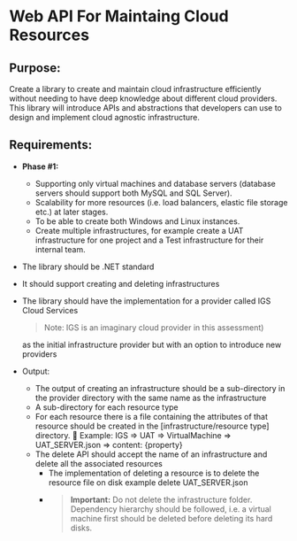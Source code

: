 # Web API For Maintaing Cloud Resources
## Purpose:
Create a library to create and maintain cloud infrastructure efficiently without needing to have deep knowledge about different cloud providers. This library will introduce APIs and abstractions that developers can use to design and implement cloud agnostic infrastructure.
## Requirements:
* **Phase #1:**
    * Supporting only virtual machines and database servers (database servers should support both MySQL and SQL Server).
    * Scalability for more resources (i.e. load balancers, elastic file storage etc.) at later stages.
    * To be able to create both Windows and Linux instances.
    * Create multiple infrastructures, for example create a UAT infrastructure for one project and a Test infrastructure for their internal team.
* The library should be .NET standard
* It should support creating and deleting infrastructures
* The library should have the implementation for a provider called IGS Cloud Services 
  > Note: IGS is an imaginary cloud provider in this assessment) 
  
  as the initial infrastructure provider but with an option to introduce new providers
* Output:
    * The output of creating an infrastructure should be a sub-directory in the provider directory with the same name as the infrastructure
    * A sub-directory for each resource type
    * For each resource there is a file containing the attributes of that resource should be created in the [infrastructure/resource type] directory.
	Example: IGS => UAT => VirtualMachine => UAT_SERVER.json => content: {property}
    * The delete API should accept the name of an infrastructure and delete all the associated resources
         * The implementation of deleting a resource is to delete the resource file on disk example delete UAT_SERVER.json
         * > **Important:** Do not delete the infrastructure folder. Dependency hierarchy should be followed, i.e. a virtual machine first should be deleted before deleting its hard disks.

